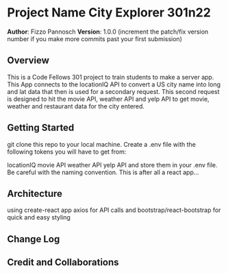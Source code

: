 # Project Name City Explorer 301n22

**Author**: Fizzo Pannosch
**Version**: 1.0.0 (increment the patch/fix version number if you make more commits past your first submission)

## Overview

This is a Code Fellows 301 project to train students to make a server app. This App connects to the locationIQ API to convert a US city name into long and lat data that then is used for a secondary request. This second request is designed to hit the movie API, weather API and yelp API to get movie, weather and restaurant data for the city entered.

<!-- Provide a high level overview of what this application is and why you are building it, beyond the fact that it's an assignment for this class. (i.e. What's your problem domain?) -->

## Getting Started

git clone this repo to your local machine.
Create a .env file with the following tokens you will have to get from:

locationIQ
movie API
weather API
yelp API
and store them in your .env file. Be careful with the naming convention. This is after all a react app...

<!-- What are the steps that a user must take in order to build this app on their own machine and get it running? -->

## Architecture

using create-react app
axios for API calls
and bootstrap/react-bootstrap for quick and easy styling

<!-- Provide a detailed description of the application design. What technologies (languages, libraries, etc) you're using, and any other relevant design information. -->

## Change Log

<!-- Use this area to document the iterative changes made to your application as each feature is successfully implemented. Use time stamps. Here's an example:

01-01-2001 4:59pm - Application now has a fully-functional express server, with a GET route for the location resource. -->

## Credit and Collaborations

<!-- Give credit (and a link) to other people or resources that helped you build this application. -->
